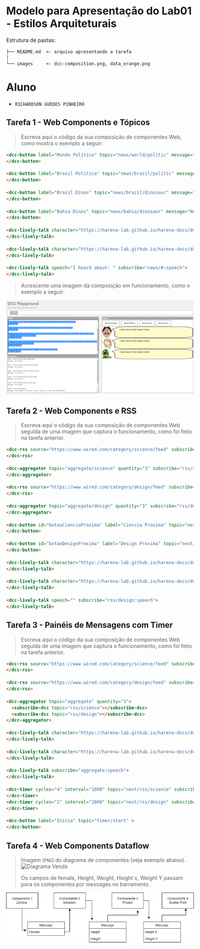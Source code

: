 # Modelo para Apresentação do Lab01 - Estilos Arquiteturais

Estrutura de pastas:

~~~
├── README.md  <- arquivo apresentando a tarefa
│
└── images     <- dcc-composition.png, data_orange.png
~~~

# Aluno
* `RICHARDSON GUEDES PINHEIRO`

## Tarefa 1 - Web Components e Tópicos

> Escreva aqui o código da sua composição de componentes Web, como mostra o exemplo a seguir:

~~~html
<dcc-button label="Mundo Política" topic="news/world/politic" message="ONU is on crisis with afghanistan">
</dcc-button>

<dcc-button label="Brasil Política" topic="news/brazil/politic" message="Brazil reopens trades">
</dcc-button>

<dcc-button label="Brasil Dinos" topic="news/brazil/dinosaur" message="Brazilian Dinosaur??">
</dcc-button>

<dcc-button label="Bahia Dinos" topic="news/bahia/dinosaur" message="Nordeste Dinousar?">
</dcc-button>

<dcc-lively-talk character="https://harena-lab.github.io/harena-docs/dccs/tutorial/images/doctor.png" speech="I heard about: " subscribe="#/politic:speech">
</dcc-lively-talk>

<dcc-lively-talk character="https://harena-lab.github.io/harena-docs/dccs/tutorial/images/nurse.png" speech="I heard about: " subscribe="news/brazil/#:speech">
</dcc-lively-talk>

<dcc-lively-talk speech="I heard about: " subscribe="news/#:speech">
</dcc-lively-talk>
~~~

> Acrescente uma imagem da composição em funcionamento, como o exemplo a seguir:

![Composition Screenshot](dcc-composition.png)

## Tarefa 2 - Web Components e RSS
> Escreva aqui o código da sua composição de componentes Web seguida de uma imagem que captura o funcionamento, como foi feito na tarefa anterior.


~~~html
<dcc-rss source="https://www.wired.com/category/science/feed" subscribe="next/ciencia/rss:next" topic="rss/science">
</dcc-rss>

<dcc-aggregator topic="aggregate/science" quantity="3" subscribe="rss/science">
</dcc-aggregator>

<dcc-rss source="https://www.wired.com/category/design/feed" subscribe="next/design/rss:next" topic="rss/design">
</dcc-rss>

<dcc-aggregator topic="aggregate/design" quantity="3" subscribe="rss/design">
</dcc-aggregator>

<dcc-button id="botaoCienciaProxima" label="Ciencia Proxima" topic="next/ciencia/rss">
</dcc-button>

<dcc-button id="botaoDesignProxima" label="Design Proxima" topic="next/design/rss">
</dcc-button>

<dcc-lively-talk character="https://harena-lab.github.io/harena-docs/dccs/tutorial/images/doctor.png" speech="" subscribe="aggregate/science:speech">
</dcc-lively-talk>

<dcc-lively-talk character="https://harena-lab.github.io/harena-docs/dccs/tutorial/images/nurse.png" speech="" subscribe="rss/science:speech">
</dcc-lively-talk>

<dcc-lively-talk speech="" subscribe="rss/design:speech">
</dcc-lively-talk>
~~~



## Tarefa 3 - Painéis de Mensagens com Timer
> Escreva aqui o código da sua composição de componentes Web seguida de uma imagem que captura o funcionamento, como foi feito na tarefa anterior.

~~~html
<dcc-rss source="https://www.wired.com/category/science/feed" subscribe="next/rss/science:next" topic="rss/science">
</dcc-rss>

<dcc-rss source="https://www.wired.com/category/design/feed" subscribe="next/rss/design:next" topic="rss/design">
</dcc-rss>

<dcc-aggregator topic="aggregate" quantity="3">
  <subscribe-dcc topic="rss/science"></subscribe-dcc>
  <subscribe-dcc topic="rss/design"></subscribe-dcc>
</dcc-aggregator>

<dcc-lively-talk character="https://harena-lab.github.io/harena-docs/dccs/tutorial/images/doctor.png" subscribe="+/science:speech">
</dcc-lively-talk>

<dcc-lively-talk character="https://harena-lab.github.io/harena-docs/dccs/tutorial/images/nurse.png" subscribe="+/design:speech">
</dcc-lively-talk>

<dcc-lively-talk subscribe="aggregate:speech">
</dcc-lively-talk>

<dcc-timer cycles="4" interval="1000" topic="next/rss/science" subscribe="timer/start:start">
</dcc-timer>
<dcc-timer cycles="2" interval="2000" topic="next/rss/design" subscribe="timer/start:start">
</dcc-timer>

<dcc-button label="Inicia" topic="timer/start" >
</dcc-button>
~~~



## Tarefa 4 - Web Components Dataflow
> Imagem (`PNG`) do diagrama de componentes (veja exemplo abaixo).
![Diagrama Venda](images/web-composition.png)
>
> Os campos de female, Height, Weight, Height x, Weight Y passam pora os componentes por messages no barramento. 

![Composition Screenshot](data_orange.png)
